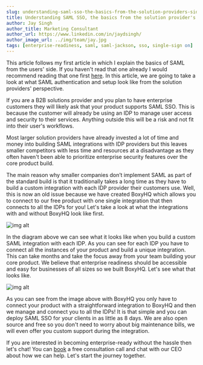 ```yaml
---
slug: understanding-saml-sso-the-basics-from-the-solution-providers-side
title: Understanding SAML SSO, the basics from the solution provider's side
author: Jay Singh
author_title: Marketing Consultant
author_url: https://www.linkedin.com/in/jaydsingh/
author_image_url: ../img/team/jay.jpg
tags: [enterprise-readiness, saml, saml-jackson, sso, single-sign on]
---
```


This article follows my first article in which I explain the basics of SAML from the users' side. If you haven't read that one already I would recommend reading that one first [here](./2022-06-30-understanding-saml-sso-the-basics-from-the-user-side.md). In this article, we are going to take a look at what SAML authentication and setup look like from the solution providers' perspective.

If you are a B2B solutions provider and you plan to have enterprise customers they will likely ask that your product supports SAML SSO. This is because the customer will already be using an IDP to manage user access and security to their services. Anything outside this will be a risk and not fit into their user's workflows.

Most larger solution providers have already invested a lot of time and money into building SAML integrations with IDP providers but this leaves smaller competitors with less time and resources at a disadvantage as they often haven't been able to prioritize enterprise security features over the core product build.

The main reason why smaller companies don’t implement SAML as part of the standard build is that it traditionally takes a long time as they have to build a custom integration with each IDP provider their customers use. Well, this is now an old issue because we have created BoxyHQ which allows you to connect to our free product with one single integration that then connects to all the IDPs for you! Let's take a look at what the integrations with and without BoxyHQ look like first.

![img alt](/img/blog/sso/without-boxyhq.png)

In the diagram above we can see what it looks like when you build a custom SAML integration with each IDP. As you can see for each IDP you have to connect all the instances of your product and build a unique integration. This can take months and take the focus away from your team building your core product. We believe that enterprise readiness should be accessible and easy for businesses of all sizes so we built BoxyHQ. Let's see what that looks like.

![img alt](/img/blog/sso/with-boxyhq.png)

As you can see from the image above with BoxyHQ you only have to connect your product with a straightforward integration to BoxyHQ and then we manage and connect you to all the IDPs! It is that simple and you can deploy SAML SSO for your clients in as little as 8 days. We are also open source and free so you don't need to worry about big maintenance bills, we will even offer you custom support during the integration.

If you are interested in becoming enterprise-ready without the hassle then let's chat! You can [book](https://meetings.hubspot.com/deepakprab/demo) a free consultation call and chat with our CEO about how we can help. Let's start the journey together.
